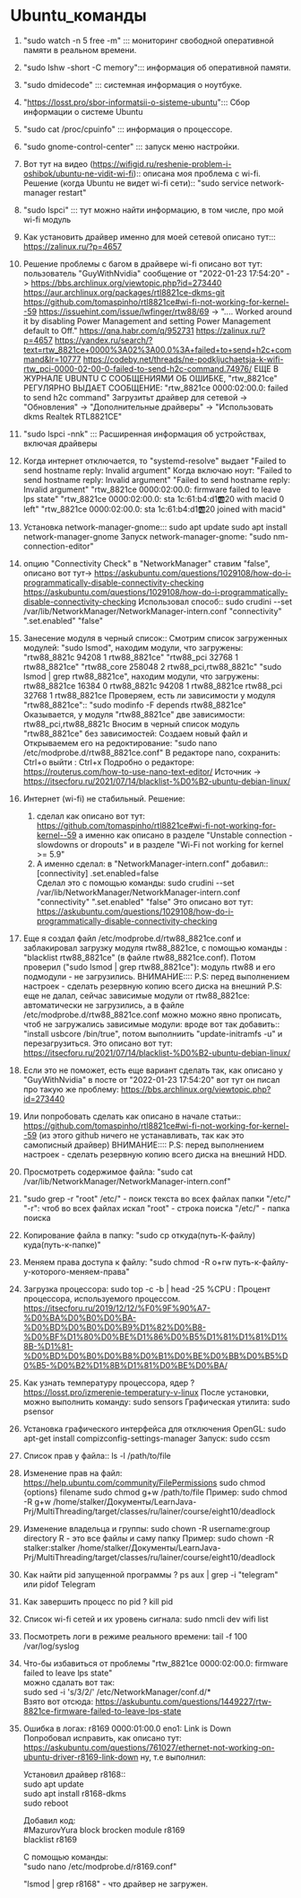 # Ubuntu_команды

1. "sudo watch -n 5 free -m"   ::: мониторинг свободной оперативной памяти в реальном времени.
2. "sudo lshw -short -C memory"::: информация об оперативной памяти.
3. "sudo dmidecode"            ::: системная информация о ноутбуке.
4. "https://losst.pro/sbor-informatsii-o-sisteme-ubuntu"::: Сбор информации о системе Ubuntu
5. "sudo cat /proc/cpuinfo"    ::: информация о процессоре.
6. "sudo gnome-control-center" ::: запуск меню настройки.
7. Вот тут на видео (https://wifigid.ru/reshenie-problem-i-oshibok/ubuntu-ne-vidit-wi-fi):: описана моя проблема с wi-fi.
   Решение (когда Ubuntu не видет wi-fi сети):: "sudo service network-manager restart"
8. "sudo lspci"                ::: тут можно найти информацию, в том числе, про мой wi-fi модуль
9. Как установить драйвер именно для моей сетевой описано тут::: https://zalinux.ru/?p=4657
10. Решение проблемы с багом в драйвере wi-fi описано вот тут: 
    пользователь "GuyWithNvidia" сообщение от "2022-01-23 17:54:20" -> https://bbs.archlinux.org/viewtopic.php?id=273440
    https://aur.archlinux.org/packages/rtl8821ce-dkms-git
    https://github.com/tomaspinho/rtl8821ce#wi-fi-not-working-for-kernel--59
    https://issuehint.com/issue/lwfinger/rtw88/69   -> ".... Worked around it by disabling Power Management and setting Power Management default to Off."
    https://qna.habr.com/q/952731
    https://zalinux.ru/?p=4657
    https://yandex.ru/search/?text=rtw_8821ce+0000%3A02%3A00.0%3A+failed+to+send+h2c+command&lr=10777
    https://codeby.net/threads/ne-podkljuchaetsja-k-wifi-rtw_pci-0000-02-00-0-failed-to-send-h2c-command.74976/
    ЕЩЕ В ЖУРНАЛЕ UBUNTU С СООБЩЕНИЯМИ ОБ ОШИБКЕ, "rtw_8821ce" РЕГУЛЯРНО ВЫДАЕТ СООБЩЕНИЕ: "rtw_8821ce 0000:02:00.0: failed to send h2c command"
    Загрузитьт драйвер для сетевой -> "Обновления"  -> "Дополнительные драйверы" -> "Использовать dkms Realtek RTL8821CE"
11. "sudo lspci -nnk"         ::: Расширенная информация об устройствах, включая драйверы
12. Когда интернет отключается, то "systemd-resolve" выдает "Failed to send hostname reply: Invalid argument"
    Когда включаю ноут: "Failed to send hostname reply: Invalid argument"
                        "Failed to send hostname reply: Invalid argument"
                        "rtw_8821ce 0000:02:00.0: firmware failed to leave lps state"
                        "rtw_8821ce 0000:02:00.0: sta 1c:61:b4:d1:ab:20 with macid 0 left"
                        "rtw_8821ce 0000:02:00.0: sta 1c:61:b4:d1:ab:20 joined with macid"
13. Установка network-manager-gnome::: sudo apt update
                                       sudo apt install network-manager-gnome
    Запуск network-manager-gnome: "sudo nm-connection-editor"
14. опцию "Connectivity Check" в "NetworkManager" ставим "false", 
    описано вот тут-> 
              https://askubuntu.com/questions/1029108/how-do-i-programmatically-disable-connectivity-checking 
              https://askubuntu.com/questions/1029108/how-do-i-programmatically-disable-connectivity-checking 
    Использовал способ:: sudo crudini --set /var/lib/NetworkManager/NetworkManager-intern.conf "connectivity" ".set.enabled" "false"
15. Занесение модуля в черный список::
    Смотрим список загруженных модулей: "sudo lsmod", находим модули, что загружены: "rtw88_8821c            94208  1 rtw88_8821ce"
                                                                                     "rtw88_pci              32768  1 rtw88_8821ce"
                                                                                     "rtw88_core            258048  2 rtw88_pci,rtw88_8821c"
                                        "sudo lsmod | grep rtw88_8821ce", находим модули, что загружены:
                                                                                     rtw88_8821ce           16384  0
                                                                                     rtw88_8821c            94208  1 rtw88_8821ce
                                                                                     rtw88_pci              32768  1 rtw88_8821ce
    Проверяем, есть ли зависимости у модуля "rtw88_8821ce":: "sudo modinfo -F depends rtw88_8821ce" 
    Оказывается, у модуля "rtw88_8821ce" две зависимости: rtw88_pci,rtw88_8821c
    Вносим в черный список модуль "rtw88_8821ce" без зависимостей:
                            Создаем новый файл и Открываемем его на редоктирование: "sudo nano /etc/modprobe.d/rtw88_8821ce.conf"
                            В редакторе nano, сохранить: Ctrl+o
                                              выйти    : Ctrl+x
                                              Подробно о редакторе: https://routerus.com/how-to-use-nano-text-editor/
    Источник -> https://itsecforu.ru/2021/07/14/blacklist-%D0%B2-ubuntu-debian-linux/                                             
16. Интернет (wi-fi) не стабильный. Решение:
    1. сделал как описано вот тут: https://github.com/tomaspinho/rtl8821ce#wi-fi-not-working-for-kernel--59
    а именно как описано в разделе "Unstable connection - slowdowns or dropouts" и в разделе "Wi-Fi not working for kernel >= 5.9"
    2. А именно сделал: в "NetworkManager-intern.conf" добавил::
                                                                [connectivity]
                                                                .set.enabled=false  
      Сделал это с помощью команды:
     sudo crudini --set /var/lib/NetworkManager/NetworkManager-intern.conf "connectivity" ".set.enabled" "false" 
     Это описано вот тут:   https://askubuntu.com/questions/1029108/how-do-i-programmatically-disable-connectivity-checking
   3. Еще я создал файл /etc/modprobe.d/rtw88_8821ce.conf и заблакировал загрузку модуля rtw88_8821ce, с помощью команды : "blacklist rtw88_8821ce" (в файле rtw88_8821ce.conf). Потом проверил ("sudo lsmod | grep rtw88_8821ce"): модуль  rtw88 и его подмодули - не загрузились.
   ВНИМАНИЕ:::: P.S: перед выполнением настроек - сделать резервную копию всего диска на внешний
   P.S: еще не далал, сейчас зависимые модули от rtw88_8821ce: автоматически не загрузились, а в файле  /etc/modprobe.d/rtw88_8821ce.conf можно
   можно явно прописать, чтоб не загружались зависимые модули: вроде вот так добавить:: "install usbcore /bin/true", потом выполниить
   "update-initramfs -u" и перезагрузиться. Это описано вот тут: https://itsecforu.ru/2021/07/14/blacklist-%D0%B2-ubuntu-debian-linux/
   4. Если это не поможет, есть еще вариант сделать так, как описано у "GuyWithNvidia" в посте от "2022-01-23 17:54:20" вот тут он писал про такую же проблему: https://bbs.archlinux.org/viewtopic.php?id=273440
   5. Или попробовать сделать как описано в начале статьи:: https://github.com/tomaspinho/rtl8821ce#wi-fi-not-working-for-kernel--59 (из этого github ничего не устанавливать, так как это самописный драйвер) 
   ВНИМАНИЕ:::: P.S: перед выполнением настроек - сделать резервную копию всего диска на внешний HDD.   
17. Просмотреть содержимое файла: "sudo cat /var/lib/NetworkManager/NetworkManager-intern.conf"
18. "sudo grep -r "root" /etc/" - поиск текста во всех файлах папки "/etc/"
    "-r": чтоб во всех файлах искал
    "root" - строка поиска
    "/etc/" - папка поиска
19. Копирование файла в папку: "sudo cp откуда(путь-К-файлу) куда(путь-к-папке)"
20. Меняем права доступа к файлу: "sudo chmod -R o+rw путь-к-файлу-у-которого-меняем-права"
21. Загрузка процессора: sudo top -c -b | head -25
    %CPU : Процент процессора, используемого процессом.    
    https://itsecforu.ru/2019/12/12/%F0%9F%90%A7-%D0%BA%D0%B0%D0%BA-%D0%BD%D0%B0%D0%B9%D1%82%D0%B8-%D0%BF%D1%80%D0%BE%D1%86%D0%B5%D1%81%D1%81%D1%8B-%D1%81-%D0%BD%D0%B0%D0%B8%D0%B1%D0%BE%D0%BB%D0%B5%D0%B5-%D0%B2%D1%8B%D1%81%D0%BE%D0%BA/
22. Как узнать температуру процессора, ядер ?
    https://losst.pro/izmerenie-temperatury-v-linux
    После установки, можно выполнить команду:  sudo sensors
    Графическая утилита: sudo psensor
23. Установка графического интерфейса для отключения OpenGL:
    sudo apt-get install compizconfig-settings-manager 
    Запуск: sudo ccsm
24. Список прав у файла:: ls -l /path/to/file
25. Изменение прав на файл: https://help.ubuntu.com/community/FilePermissions
    sudo chmod {options} filename
    sudo chmod g+w /path/to/file
    Пример:
    sudo chmod -R g+w /home/stalker/Документы/LearnJava-Prj/MultiThreading/target/classes/ru/lainer/course/eight10/deadlock
26. Изменение владельца и группы: sudo chown -R username:group directory
    R - это все файлы и саму папку 
    Пример:
    sudo chown -R stalker:stalker /home/stalker/Документы/LearnJava-Prj/MultiThreading/target/classes/ru/lainer/course/eight10/deadlock
27. Как найти pid запущенной программы ?
    ps aux | grep -i "telegram"
             или
    pidof Telegram         
28. Как завершить процесс по pid ?
    kill pid
29. Список wi-fi сетей и их уровень сигнала: sudo nmcli dev wifi list 
30. Посмотреть логи в режиме реального времени: tail -f 100 /var/log/syslog
31. Что-бы избавиться от проблемы "rtw_8821ce 0000:02:00.0: firmware failed to leave lps state"    
    можно сдалать вот так:\
    sudo sed -i 's/3/2/' /etc/NetworkManager/conf.d/*\
    Взято вот отсюда: https://askubuntu.com/questions/1449227/rtw-8821ce-firmware-failed-to-leave-lps-state
32. Ошибка в логах: r8169 0000:01:00.0 eno1: Link is Down\
    Попробовал исправить, как описано тут: https://askubuntu.com/questions/761027/ethernet-not-working-on-ubuntu-driver-r8169-link-down
    ну, т.е выполнил:
    
    Установил драйвер r8168::\
    sudo apt update\
    sudo apt install r8168-dkms\
    sudo reboot
    
    Добавил код:\
    #MazurovYura block brocken module r8169\
    blacklist r8169
    
    С помощью команды:\
    "sudo nano /etc/modprobe.d/r8169.conf"
    
    "lsmod | grep r8168" - что драйвер не загружен.    
